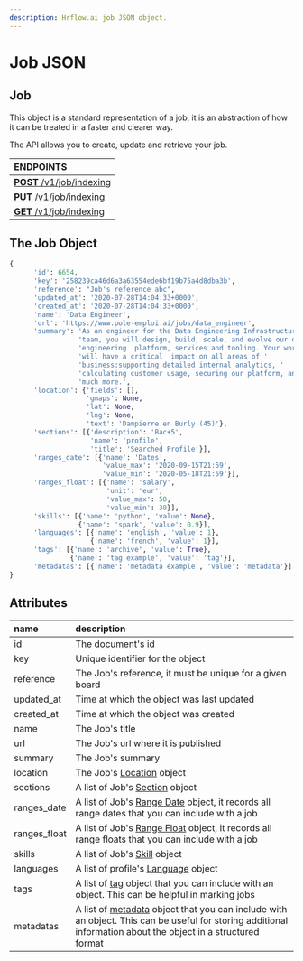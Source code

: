 ```yaml
---
description: Hrflow.ai job JSON object.
---
```


# Job JSON

## Job

This object is a standard representation of a job, it is an abstraction of how it can be treated in a faster and clearer way.

The API allows you to create, update and retrieve your job.

| **ENDPOINTS** |
| :--- |
| [**POST** /v1/job/indexing](https://developers.hrflow.ai/api-reference/job-api/post-job) |
| [**PUT** /v1/job/indexing](https://developers.hrflow.ai/api-reference/job-api/put-job) |
| [**GET** /v1/job/indexing](https://developers.hrflow.ai/api-reference/job-api/get-job) |

## The Job Object

```python
{
      'id': 6654,
      'key': '258239ca46d6a3a63554ede6bf19b75a4d8dba3b',
      'reference': "Job's reference abc",
      'updated_at': '2020-07-28T14:04:33+0000',
      'created_at': '2020-07-28T14:04:33+0000',
      'name': 'Data Engineer',
      'url': 'https://www.pole-emploi.ai/jobs/data_engineer',
      'summary': 'As an engineer for the Data Engineering Infrastructure '
                 'team, you will design, build, scale, and evolve our data '
                 'engineering  platform, services and tooling. Your work '
                 'will have a critical  impact on all areas of '
                 'business:supporting detailed internal analytics, '
                 'calculating customer usage, securing our platform, and '
                 'much more.',
      'location': {'fields': [],
                   'gmaps': None,
                   'lat': None,
                   'lng': None,
                   'text': 'Dampierre en Burly (45)'},
      'sections': [{'description': 'Bac+5',
                    'name': 'profile',
                    'title': 'Searched Profile'}],
      'ranges_date': [{'name': 'Dates',
                       'value_max': '2020-09-15T21:59',
                       'value_min': '2020-05-18T21:59'}],
      'ranges_float': [{'name': 'salary',
                        'unit': 'eur',
                        'value_max': 50,
                        'value_min': 30}],
      'skills': [{'name': 'python', 'value': None},
                 {'name': 'spark', 'value': 0.9}],
      'languages': [{'name': 'english', 'value': 1},
                    {'name': 'french', 'value': 1}],
      'tags': [{'name': 'archive', 'value': True},
               {'name': 'tag example', 'value': 'tag'}],
      'metadatas': [{'name': 'metadata example', 'value': 'metadata'}]
}
```

## Attributes

| name | description |
| :--- | :--- |
| id | The document's id |
| key | Unique identifier for the object |
| reference | The Job's reference, it must be unique for a given board |
| updated\_at | Time at which the object was last updated |
| created\_at | Time at which the object was created |
| name | The Job's title |
| url | The Job's url where it is published |
| summary | The Job's summary |
| location | The Job's [Location](https://developers.hrflow.ai/hr-json/trait-objects/location-object) object |
| sections | A list of Job's [Section](https://developers.hrflow.ai/hr-json/job-objects/section-object) object |
| ranges\_date | A list of Job's [Range Date](https://developers.hrflow.ai/hr-json/job-objects/range-date-object) object, it records all range dates that you can include with a job |
| ranges\_float | A list of Job's [Range Float](https://developers.hrflow.ai/hr-json/job-objects/range-float-object) object, it records all range floats that you can include with a job |
| skills | A list of Job's [Skill](https://developers.hrflow.ai/hr-json/trait-objects/skill-object) object |
| languages | A list of profile's [Language](https://developers.hrflow.ai/hr-json/trait-objects/language-object) object |
| tags | A list of [tag](https://developers.hrflow.ai/hr-json/trait-objects/tag-object) object that you can include with an object. This can be helpful in marking jobs |
| metadatas | A list of [metadata](https://developers.hrflow.ai/hr-json/trait-objects/metadata-object) object that you can include with an object. This can be useful for storing additional information about the object in a structured format |

